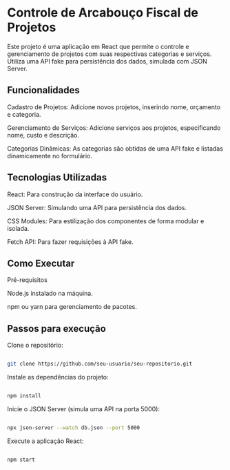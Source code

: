 # Controle de Arcabouço Fiscal de Projetos

Este projeto é uma aplicação em React que permite o controle e gerenciamento de projetos com suas respectivas categorias e serviços. Utiliza uma API fake para persistência dos dados, simulada com JSON Server.

## Funcionalidades

Cadastro de Projetos: Adicione novos projetos, inserindo nome, orçamento e categoria.

Gerenciamento de Serviços: Adicione serviços aos projetos, especificando nome, custo e descrição.

Categorias Dinâmicas: As categorias são obtidas de uma API fake e listadas dinamicamente no formulário.

## Tecnologias Utilizadas

React: Para construção da interface do usuário.

JSON Server: Simulando uma API para persistência dos dados.

CSS Modules: Para estilização dos componentes de forma modular e isolada.

Fetch API: Para fazer requisições à API fake.

## Como Executar

Pré-requisitos

Node.js instalado na máquina.

npm ou yarn para gerenciamento de pacotes.

## Passos para execução

Clone o repositório:

```bash

git clone https://github.com/seu-usuario/seu-repositorio.git
```

Instale as dependências do projeto:

```bash

npm install
```

Inicie o JSON Server (simula uma API na porta 5000):

```bash

npx json-server --watch db.json --port 5000
```
Execute a aplicação React:

```bash

npm start
```
